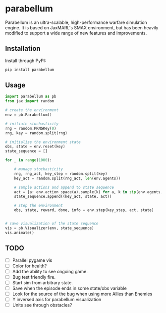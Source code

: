 # parabellum

Parabellum is an ultra-scalable, high-performance warfare simulation engine.
It is based on JaxMARL's SMAX environment, but has been heavily modified to
support a wide range of new features and improvements.

## Installation

Install through PyPI:

```bash
pip install parabellum
```

## Usage

```python
import parabellum as pb
from jax import random

# create the environment
env = pb.Parabellum()

# initiate stochasticity
rng = random.PRNGKey(0)
rng, key = random.split(rng)

# initialize the environment state
obs, state = env.reset(key)
state_sequence = []

for _ in range(1000):

    # manage stochasticity
    rng, rng_act, key_step = random.split(key)
    key_act = random.split(rng_act, len(env.agents))

    # sample actions and append to state sequence
    act = {a: env.action_space(a).sample(k) for a, k in zip(env.agents, key_act)}
    state_sequence.append((key_act, state, act))

    # step the environment
    obs, state, reward, done, info = env.step(key_step, act, state)


# save visualization of the state sequence
vis = pb.Visualizer(env, state_sequence)
vis.animate()
```

## TODO

- [ ] Parallel pygame vis
- [ ] Color for health?
- [ ] Add the ability to see ongoing game.
- [ ] Bug test friendly fire.
- [ ] Start sim from arbitrary state.
- [ ] Save when the episode ends in some state/obs variable
- [ ] Look for the source of the bug when using more Allies than Enemies
- [ ] Y inversed axis for parabellum visualization
- [ ] Units see through obstacles? 
